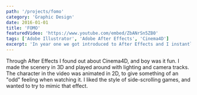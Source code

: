 ```yaml
---
path: '/projects/fomo'
category: 'Graphic Design'
date: 2016-01-01
title: 'FOMO'
featuredVideo: 'https://www.youtube.com/embed/ZbANrSn5ZB0'
tags: ['Adobe Illustrator', 'Adobe After Effects', 'Cinema4D']
excerpt: 'In year one we got introduced to After Effects and I instantly fell in love. Soon enough, I found I needed more of a challenge. I wanted to do something in 3D.'
---
```


Through After Effects I found out about Cinema4D, and boy was it fun. I made the scenery in 3D and played around with lighting and camera tracks. The character in the video was animated in 2D, to give something of an "odd" feeling when watching it. I liked the style of side-scrolling games, and wanted to try to mimic that effect.